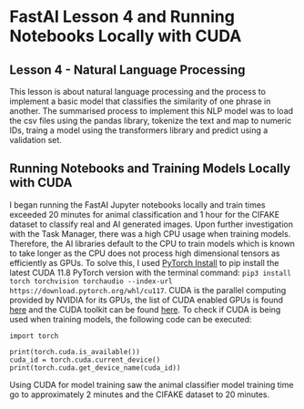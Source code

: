 # FastAI Lesson 4 and Running Notebooks Locally with CUDA

## Lesson 4 - Natural Language Processing
This lesson is about natural language processing and the process to implement a basic model that classifies the similarity of one phrase in another. The summarised process to implement this NLP model was to load the csv files using the pandas library, tokenize the text and map to numeric IDs, traing a model using the transformers library and predict using a validation set.


## Running Notebooks and Training Models Locally with CUDA
I began running the FastAI Jupyter notebooks locally and train times exceeded 20 minutes for animal classification and 1 hour for the CIFAKE dataset to classify real and AI generated images. Upon further investigation with the Task Manager, there was a high CPU usage when training models. Therefore, the AI libraries default to the CPU to train models which is known to take longer as the CPU does not process high dimensional tensors as efficiently as GPUs. To solve this, I used [PyTorch Install](https://pytorch.org/get-started/locally/) to pip install the latest CUDA 11.8 PyTorch version with the terminal command: `pip3 install torch torchvision torchaudio --index-url https://download.pytorch.org/whl/cu117`. CUDA is the parallel computing provided by NVIDIA for its GPUs, the list of CUDA enabled GPUs is found [here](https://developer.nvidia.com/cuda-gpus) and the CUDA toolkit can be found [here](https://developer.nvidia.com/cuda-toolkit). To check if CUDA is being used when training models, the following code can be executed:
```
import torch

print(torch.cuda.is_available())
cuda_id = torch.cuda.current_device()
print(torch.cuda.get_device_name(cuda_id))

```

Using CUDA for model training saw the animal classifier model training time go to approximately 2 minutes and the CIFAKE dataset to 20 minutes.
